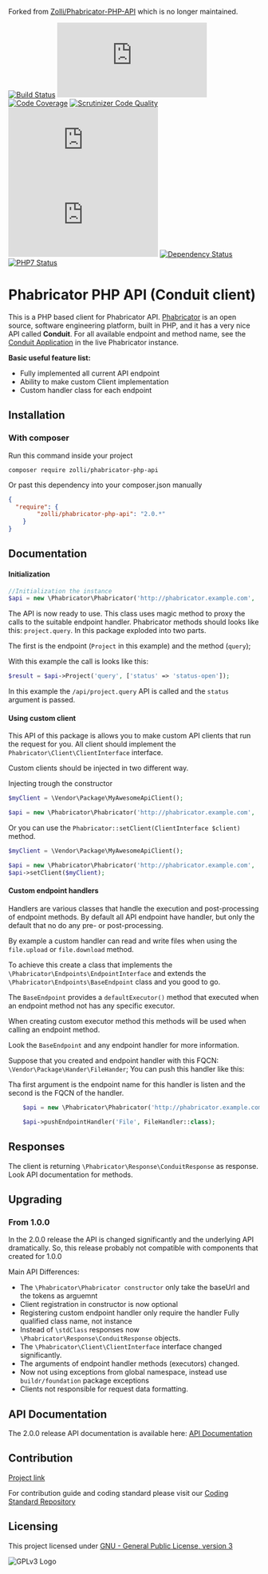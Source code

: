 Forked from [Zolli/Phabricator-PHP-API](https://github.com/Zolli/Phabricator-PHP-API) which is no longer maintained.

[![Build Status](https://ci.zolli.hu/job/PhabricatorAPI/badge/icon)](https://ci.zolli.hu/job/PhabricatorAPI/)
[![Build Stability](https://status.buildr-framework.io/buildstatus/status_modules.php?jobName=PhabricatorAPI/&type=stability)](https://ci.zolli.hu/job/PhabricatorAPI/)
[![Code Coverage](https://scrutinizer-ci.com/g/Zolli/Phabricator-PHP-API/badges/coverage.png?b=master)](https://scrutinizer-ci.com/g/Zolli/Phabricator-PHP-API/?branch=master)
[![Scrutinizer Code Quality](https://scrutinizer-ci.com/g/Zolli/Phabricator-PHP-API/badges/quality-score.png?b=master)](https://scrutinizer-ci.com/g/Zolli/Phabricator-PHP-API/?branch=master)
[![Test Results](https://status.buildr-framework.io/buildstatus/status_modules.php?jobName=PhabricatorAPI&type=tests)](https://ci.zolli.hu/job/PhabricatorAPI/)
[![CRAP Report](https://status.buildr-framework.io/buildstatus/status_modules.php?jobName=PhabricatorAPI&type=crap)](https://ci.zolli.hu/job/PhabricatorAPI/)
[![Dependency Status](https://www.versioneye.com/user/projects/5694edc7af789b0043000c0c/badge.svg?style=flat)](https://www.versioneye.com/user/projects/5694edc7af789b0043000c0c)
[![PHP7 Status](https://img.shields.io/badge/PHP7-tested-8892BF.svg)](https://github.com/BuildrPHP/Test-Tools)


# Phabricator PHP API (Conduit client)

This is a PHP based client for Phabricator API. [Phabricator](http://phabricator.org) is an open source, software engineering platform, built in PHP, and it has a very nice API called **Conduit**.
For all available endpoint and method name, see the [Conduit Application](https://secure.phabricator.com/conduit/query/modern/) in the live Phabricator instance.

**Basic useful feature list:**

 * Fully implemented all current API endpoint
 * Ability to make custom Client implementation
 * Custom handler class for each endpoint


## Installation

### With composer

Run this command inside your project

```
composer require zolli/phabricator-php-api
```

Or past this dependency into your composer.json manually

```json
{
  "require": {
        "zolli/phabricator-php-api": "2.0.*"
    }
}
```

## Documentation

#### Initialization

```php
//Initialization the instance
$api = new \Phabricator\Phabricator('http://phabricator.example.com', 'cli-exmapletoken')
```

The API is now ready to use. This class uses magic method to proxy the calls to the suitable endpoint handler.
Phabricator methods should looks like this: `project.query`. In this package exploded into two parts.

The first is the endpoint (`Project` in this example) and the method (`query`);

With this example the call is looks like this:

```php
$result = $api->Project('query', ['status' => 'status-open']);
```

In this example the `/api/project.query` API is called and the `status` argument is passed.

#### Using custom client

This API of this package is allows you to make custom API clients that run the request for you.
All client should implement the `Phabricator\Client\ClientInterface` interface.

Custom clients should be injected in two different way.

Injecting trough the constructor

```php
$myClient = \Vendor\Package\MyAwesomeApiClient();

$api = new \Phabricator\Phabricator('http://phabricator.example.com', 'cli-exmapletoken', $myClient);
```

Or you can use the `Phabricator::setClient(ClientInterface $client)` method.

```php
$myClient = \Vendor\Package\MyAwesomeApiClient();

$api = new \Phabricator\Phabricator('http://phabricator.example.com', 'cli-exmapletoken');
$api->setClient($myClient);
```

#### Custom endpoint handlers

Handlers are various classes that handle the execution and post-processing of endpoint methods.
By default all API endpoint have handler, but only the default that no do any pre- or post-processing.

By example a custom handler can read and write files when using the `file.upload` or `file.download` method.

To achieve this create a class that implements the `\Phabricator\Endpoints\EndpointInterface` and extends the
`\Phabricator\Endpoints\BaseEndpoint` class and you good to go.

The `BaseEndpoint` provides a `defaultExecutor()` method that executed when an endpoint method
not has any specific executor.

When creating custom executor method this methods will be used when calling an endpoint method.

Look the `BaseEndpoint` and any endpoint handler for more information.

Suppose that you created and endpoint handler with this FQCN: `\Vendor\Package\Hander\FileHander`;
You can push this handler like this:

Tha first argument is the endpoint name for this handler is listen and the second is the FQCN of the handler.

```php
    $api = new \Phabricator\Phabricator('http://phabricator.example.com', 'cli-exmapletoken');

    $api->pushEndpointHandler('File', FileHandler::class);
```

## Responses

The client is returning `\Phabricator\Response\ConduitResponse` as response. Look API documentation for
methods.

## Upgrading

### From 1.0.0

In the 2.0.0 release the API is changed significantly and the underlying API dramatically.
So, this release probably not compatible with components that created for 1.0.0

Main API Differences:

 - The `\Phabricator\Phabricator constructor` only take the baseUrl and the tokens as arguemnt
 - Client registration in constructor is now optional
 - Registering custom endpoint handler only require the handler Fully qualified class name, not instance
 - Instead of `\stdClass` responses now `\Phabricator\Response\ConduitResponse` objects.
 - The `\Phabricator\Client\ClientInterface` interface changed significantly.
 - The arguments of endpoint handler methods (executors) changed.
 - Now not using exceptions from global namespace, instead use `buildr/foundation` package exceptions
 - Clients not responsible for request data formatting.

## API Documentation

The 2.0.0 release API documentation is available here: [API Documentation](https://ci.zolli.hu/job/Phabricator%20PHP%20API/4/artifact/build/output/release/Phabricator%20PHP%20API-doc-2.0.0.git-237.zip)

## Contribution

[Project link](https://project.zolli.hu/projects/PHA/issues/)

For contribution guide and coding standard please visit our [Coding Standard Repository](https://github.com/BuildrPHP/Coding-Standard)


## Licensing

This project licensed under [GNU - General Public License, version 3](http://www.gnu.org/licenses/lgpl.txt)

![GPLv3 Logo](http://www.gnu.org/graphics/gplv3-88x31.png)
